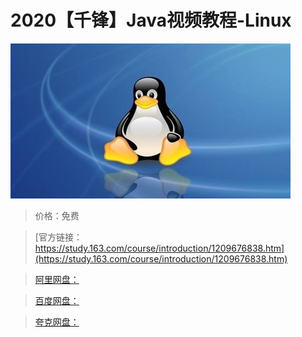 # 2020【千锋】Java视频教程-Linux

![img](../../../assets/study163/free/872f96790d574f6faabb3db90530b92e.jpg)

> 价格：免费

> [官方链接：https://study.163.com/course/introduction/1209676838.htm](https://study.163.com/course/introduction/1209676838.htm)

> [阿里网盘：]()

> [百度网盘：]()

> [夸克网盘：]()
